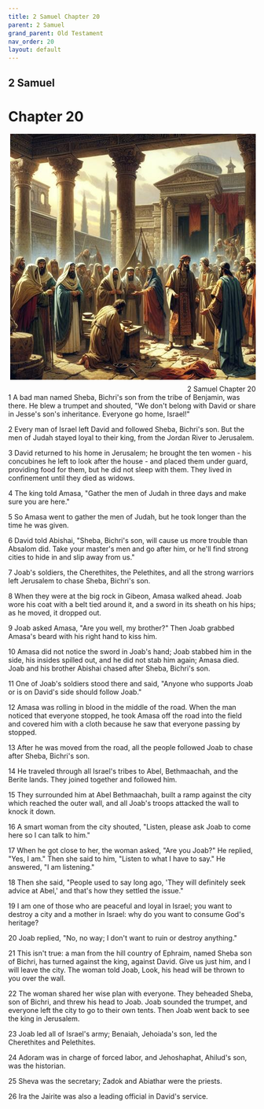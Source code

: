 ```yaml
---
title: 2 Samuel Chapter 20
parent: 2 Samuel
grand_parent: Old Testament
nav_order: 20
layout: default
---
```


## 2 Samuel

# Chapter 20

<div style="clear: both; text-align: right;">
    <img src="/assets/Image/2 Samuel/500/20.jpg" alt="2 Samuel Chapter 20" class="chapter-image" style="max-width: 100%; height: auto; float: right; margin: 0 0 10px 10px; padding-left: 10%;">
    <figcaption style="font-size: 14px;">2 Samuel Chapter 20</figcaption>
</div>
1 A bad man named Sheba, Bichri's son from the tribe of Benjamin, was there. He blew a trumpet and shouted, "We don't belong with David or share in Jesse's son's inheritance. Everyone go home, Israel!"

2 Every man of Israel left David and followed Sheba, Bichri's son. But the men of Judah stayed loyal to their king, from the Jordan River to Jerusalem.

3 David returned to his home in Jerusalem; he brought the ten women - his concubines he left to look after the house - and placed them under guard, providing food for them, but he did not sleep with them. They lived in confinement until they died as widows.

4 The king told Amasa, "Gather the men of Judah in three days and make sure you are here."

5 So Amasa went to gather the men of Judah, but he took longer than the time he was given.

6 David told Abishai, "Sheba, Bichri's son, will cause us more trouble than Absalom did. Take your master's men and go after him, or he'll find strong cities to hide in and slip away from us."

7 Joab's soldiers, the Cherethites, the Pelethites, and all the strong warriors left Jerusalem to chase Sheba, Bichri's son.

8 When they were at the big rock in Gibeon, Amasa walked ahead. Joab wore his coat with a belt tied around it, and a sword in its sheath on his hips; as he moved, it dropped out.

9 Joab asked Amasa, "Are you well, my brother?" Then Joab grabbed Amasa's beard with his right hand to kiss him.

10 Amasa did not notice the sword in Joab's hand; Joab stabbed him in the side, his insides spilled out, and he did not stab him again; Amasa died. Joab and his brother Abishai chased after Sheba, Bichri's son.

11 One of Joab's soldiers stood there and said, "Anyone who supports Joab or is on David's side should follow Joab."

12 Amasa was rolling in blood in the middle of the road. When the man noticed that everyone stopped, he took Amasa off the road into the field and covered him with a cloth because he saw that everyone passing by stopped.

13 After he was moved from the road, all the people followed Joab to chase after Sheba, Bichri's son.

14 He traveled through all Israel's tribes to Abel, Bethmaachah, and the Berite lands. They joined together and followed him.

15 They surrounded him at Abel Bethmaachah, built a ramp against the city which reached the outer wall, and all Joab's troops attacked the wall to knock it down.

16 A smart woman from the city shouted, "Listen, please ask Joab to come here so I can talk to him."

17 When he got close to her, the woman asked, "Are you Joab?" He replied, "Yes, I am." Then she said to him, "Listen to what I have to say." He answered, "I am listening."

18 Then she said, "People used to say long ago, 'They will definitely seek advice at Abel,' and that's how they settled the issue."

19 I am one of those who are peaceful and loyal in Israel; you want to destroy a city and a mother in Israel: why do you want to consume God's heritage?

20 Joab replied, "No, no way; I don't want to ruin or destroy anything."

21 This isn't true: a man from the hill country of Ephraim, named Sheba son of Bichri, has turned against the king, against David. Give us just him, and I will leave the city. The woman told Joab, Look, his head will be thrown to you over the wall.

22 The woman shared her wise plan with everyone. They beheaded Sheba, son of Bichri, and threw his head to Joab. Joab sounded the trumpet, and everyone left the city to go to their own tents. Then Joab went back to see the king in Jerusalem.

23 Joab led all of Israel's army; Benaiah, Jehoiada's son, led the Cherethites and Pelethites.

24 Adoram was in charge of forced labor, and Jehoshaphat, Ahilud's son, was the historian.

25 Sheva was the secretary; Zadok and Abiathar were the priests.

26 Ira the Jairite was also a leading official in David's service.


